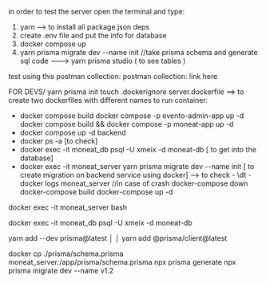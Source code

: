 in order to test the server open the terminal and type:

1. yarn --> to install all package.json deps
2. create .env file and put the info for database
3. docker compose up
4. yarn prisma migrate dev --name init //take prisma schema and generate sql code ---> yarn prisma studio ( to see tables )

test using this postman collection:
postman collection: link here

FOR DEVS/
yarn prisma init
touch .dockerignore server.dockerfile ==> to create two dockerfiles with different names
to run container:

- docker compose build
  docker compose -p evento-admin-app up -d
  docker compose build && docker compose -p moneat-app up -d
- docker compose up -d backend
- docker ps -a [to check]
- docker exec -it moneat_db psql -U xmeix -d moneat-db [ to get into the database]
- docker exec -it moneat_server yarn prisma migrate dev --name init [ to create migration on backend service using docker] --> to check - \dt
  -docker logs moneat_server //in case of crash
  docker-compose down
  docker-compose build
  docker-compose up -d

docker exec -it moneat_server bash

docker exec -it moneat_db psql -U xmeix -d moneat-db

yarn add --dev prisma@latest │
│ yarn add @prisma/client@latest



docker cp ./prisma/schema.prisma moneat_server:/app/prisma/schema.prisma
npx prisma generate
npx prisma migrate dev --name v1.2

